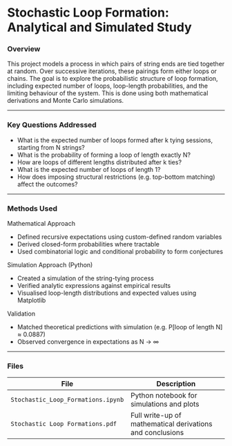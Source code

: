 # Stochastic Loop Formation: Analytical and Simulated Study

### Overview  
This project models a process in which pairs of string ends are tied together at random. Over successive iterations, these pairings form either loops or chains. The goal is to explore the probabilistic structure of loop formation, including expected number of loops, loop-length probabilities, and the limiting behaviour of the system. This is done using both mathematical derivations and Monte Carlo simulations.

---

### Key Questions Addressed

- What is the expected number of loops formed after k tying sessions, starting from N strings?
- What is the probability of forming a loop of length exactly N?
- How are loops of different lengths distributed after k ties?
- What is the expected number of loops of length 1?
- How does imposing structural restrictions (e.g. top-bottom matching) affect the outcomes?

---

### Methods Used

Mathematical Approach
- Defined recursive expectations using custom-defined random variables
- Derived closed-form probabilities where tractable
- Used combinatorial logic and conditional probability to form conjectures

Simulation Approach (Python) 
- Created a simulation of the string-tying process
- Verified analytic expressions against empirical results
- Visualised loop-length distributions and expected values using Matplotlib

Validation
- Matched theoretical predictions with simulation (e.g. P[loop of length N] ≈ 0.0887)  
- Observed convergence in expectations as N → ∞

---

### Files

| File | Description |
|------|-------------|
| `Stochastic_Loop_Formations.ipynb` | Python notebook for simulations and plots |
| `Stochastic Loop Formations.pdf` | Full write-up of mathematical derivations and conclusions |
